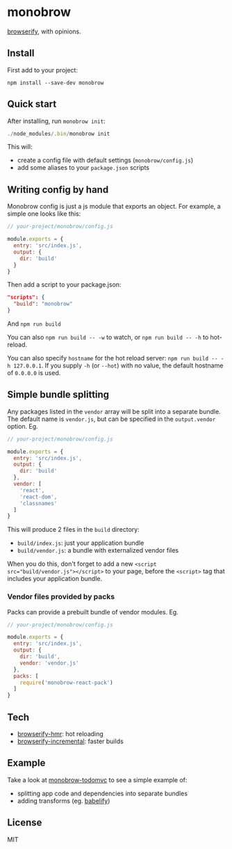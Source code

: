 monobrow
====

[browserify](https://github.com/substack/node-browserify), with opinions.

Install
----

First add to your project:

```
npm install --save-dev monobrow
```

Quick start
----

After installing, run `monobrow init`:

```js
./node_modules/.bin/monobrow init
```

This will:

- create a config file with default settings (`monobrow/config.js`)
- add some aliases to your `package.json` scripts

Writing config by hand
----

Monobrow config is just a js module that exports an object. For example, a simple one looks like this:

```js
// your-project/monobrow/config.js

module.exports = {
  entry: 'src/index.js',
  output: {
    dir: 'build'
  }
}
```

Then add a script to your package.json:

```json
"scripts": {
  "build": "monobrow"
}
```

And `npm run build`

You can also `npm run build -- -w` to watch, or `npm run build -- -h` to hot-reload.

You can also specify `hostname` for the hot reload server: `npm run build -- -h 127.0.0.1`. If you supply `-h` (or `--hot`) with no value, the default hostname of `0.0.0.0` is used.

Simple bundle splitting
----

Any packages listed in the `vendor` array will be split into a separate bundle. The default name is `vendor.js`, but can be specified in the `output.vendor` option. Eg.

```js
// your-project/monobrow/config.js

module.exports = {
  entry: 'src/index.js',
  output: {
    dir: 'build'
  },
  vendor: [
    'react',
    'react-dom',
    'classnames'
  ]
}
```

This will produce 2 files in the `build` directory:

- `build/index.js`: just your application bundle
- `build/vendor.js`: a bundle with externalized vendor files

When you do this, don't forget to add a new `<script src="build/vendor.js"></script>` to your page, before the `<script>` tag that includes your application bundle.

### Vendor files provided by packs

Packs can provide a prebuilt bundle of vendor modules.  Eg.

```js
// your-project/monobrow/config.js

module.exports = {
  entry: 'src/index.js',
  output: {
    dir: 'build',
    vendor: 'vendor.js'
  },
  packs: [
    require('monobrow-react-pack')
  ]
}
```

Tech
----

- [browserify-hmr](https://github.com/AgentME/browserify-hmr): hot reloading
- [browserify-incremental](https://github.com/jsdf/browserify-incremental): faster builds

Example
----

Take a look at [monobrow-todomvc](https://github.com/joshwnj/monobrow-todomvc) to see a simple example of:

- splitting app code and dependencies into separate bundles
- adding transforms (eg. [babelify](https://github.com/babel/babelify))

License
----

MIT
